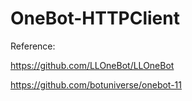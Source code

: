 # OneBot-HTTPClient

Reference:

https://github.com/LLOneBot/LLOneBot

https://github.com/botuniverse/onebot-11